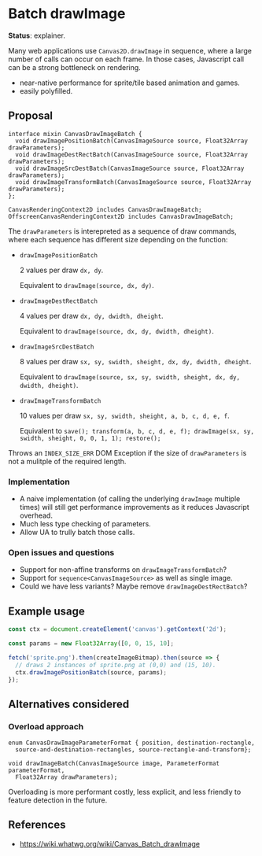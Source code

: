 Batch drawImage
===============
**Status**: explainer.

Many web applications use `Canvas2D.drawImage` in sequence, where a large number of calls can occur on each frame. In those cases, Javascript call can be a strong bottleneck on rendering.

- near-native performance for sprite/tile based animation and games.
- easily polyfilled.

Proposal
--------

```webidl
interface mixin CanvasDrawImageBatch {
  void drawImagePositionBatch(CanvasImageSource source, Float32Array drawParameters);
  void drawImageDestRectBatch(CanvasImageSource source, Float32Array drawParameters);
  void drawImageSrcDestBatch(CanvasImageSource source, Float32Array drawParameters);
  void drawImageTransformBatch(CanvasImageSource source, Float32Array drawParameters);
};

CanvasRenderingContext2D includes CanvasDrawImageBatch;
OffscreenCanvasRenderingContext2D includes CanvasDrawImageBatch;
```

The `drawParameters` is interepreted as a sequence of draw commands, where each sequence has different size depending on the function:

- `drawImagePositionBatch`

  2 values per draw `dx, dy`.

  Equivalent to `drawImage(source, dx, dy)`.

- `drawImageDestRectBatch`

  4 values per draw `dx, dy, dwidth, dheight`.

  Equivalent to `drawImage(source, dx, dy, dwidth, dheight)`.

- `drawImageSrcDestBatch`

  8 values per draw `sx, sy, swidth, sheight, dx, dy, dwidth, dheight`.

  Equivalent to `drawImage(source, sx, sy, swidth, sheight, dx, dy, dwidth, dheight)`.

- `drawImageTransformBatch`

  10 values per draw `sx, sy, swidth, sheight, a, b, c, d, e, f`.

  Equivalent to `save(); transform(a, b, c, d, e, f); drawImage(sx, sy, swidth, sheight, 0, 0, 1, 1); restore();`


Throws an `INDEX_SIZE_ERR` DOM Exception if the size of `drawParameters` is not a mulitple of the required length.


### Implementation

- A naive implementation (of calling the underlying `drawImage` multiple times) will still get performance improvements as it reduces Javascript overhead.
- Much less type checking of parameters.
- Allow UA to trully batch those calls.


### Open issues and questions

- Support for non-affine transforms on `drawImageTransformBatch`?
- Support for `sequence<CanvasImageSource>` as well as single image.
- Could we have less variants? Maybe remove `drawImageDestRectBatch`?


Example usage
-------------

```js
const ctx = document.createElement('canvas').getContext('2d');

const params = new Float32Array([0, 0, 15, 10];

fetch('sprite.png').then(createImageBitmap).then(source => {
  // draws 2 instances of sprite.png at (0,0) and (15, 10).
  ctx.drawImagePositionBatch(source, params);
});
```


Alternatives considered
-----------------------

### Overload approach

```webidl
enum CanvasDrawImageParameterFormat { position, destination-rectangle,
  source-and-destination-rectangles, source-rectangle-and-transform};

void drawImageBatch(CanvasImageSource image, ParameterFormat parameterFormat,
  Float32Array drawParameters);

```

Overloading is more performant costly, less explicit, and less friendly to feature detection in the future.


References
----------

- https://wiki.whatwg.org/wiki/Canvas_Batch_drawImage
